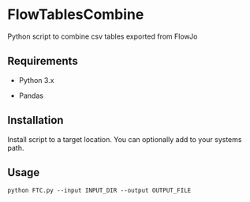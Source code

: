 # FlowTablesCombine
Python script to combine csv tables exported from FlowJo

## Requirements
- Python 3.x

- Pandas

## Installation
Install script to a target location. You can optionally add to your systems path. 

## Usage

```
python FTC.py --input INPUT_DIR --output OUTPUT_FILE
```
